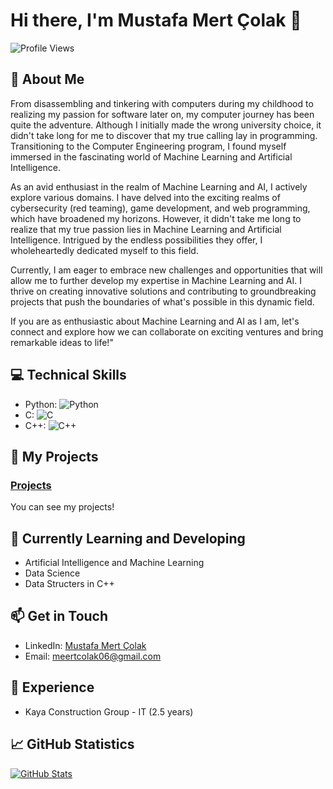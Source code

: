 # Hi there, I'm Mustafa Mert Çolak 👋

![Profile Views](https://komarev.com/ghpvc/?username=MertColakk&color=brightgreen)

## 🧠 About Me
From disassembling and tinkering with computers during my childhood to realizing my passion for software later on, my computer journey has been quite the adventure. Although I initially made the wrong university choice, it didn't take long for me to discover that my true calling lay in programming. Transitioning to the Computer Engineering program, I found myself immersed in the fascinating world of Machine Learning and Artificial Intelligence.

As an avid enthusiast in the realm of Machine Learning and AI, I actively explore various domains. I have delved into the exciting realms of cybersecurity (red teaming), game development, and web programming, which have broadened my horizons. However, it didn't take me long to realize that my true passion lies in Machine Learning and Artificial Intelligence. Intrigued by the endless possibilities they offer, I wholeheartedly dedicated myself to this field.

Currently, I am eager to embrace new challenges and opportunities that will allow me to further develop my expertise in Machine Learning and AI. I thrive on creating innovative solutions and contributing to groundbreaking projects that push the boundaries of what's possible in this dynamic field.

If you are as enthusiastic about Machine Learning and AI as I am, let's connect and explore how we can collaborate on exciting ventures and bring remarkable ideas to life!"

## 💻 Technical Skills

- Python: ![Python](https://img.shields.io/badge/Python-Advenced-blue)
- C: ![C](https://img.shields.io/badge/C-Advanced-blue)
- C++: ![C++](https://img.shields.io/badge/C++-Advanced-blue)

## 🚀 My Projects

### [Projects](https://github.com/MertColakk?tab=repositories)

You can see my projects!

## 🌱 Currently Learning and Developing

- Artificial Intelligence and Machine Learning
- Data Science
- Data Structers in C++

## 📫 Get in Touch

- LinkedIn: [Mustafa Mert Çolak](https://www.linkedin.com/in/mustafa-mert-%C3%A7olak-548b3725a/)
- Email: meertcolak06@gmail.com

## 💼 Experience

- Kaya Construction Group - IT (2.5 years)

## 📈 GitHub Statistics

[![GitHub Stats](https://github-readme-stats.vercel.app/api?username=MertColakk&show_icons=true&count_private=true&hide=prs,issues&theme=radical)](https://github.com/anuraghazra/github-readme-stats)
